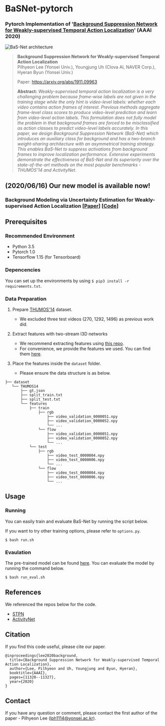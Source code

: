 # BaSNet-pytorch
### Pytorch Implementation of '[Background Suppression Network for Weakly-supervised Temporal Action Localization](https://arxiv.org/abs/1911.09963)' (AAAI 2020)

![BaS-Net architecture](https://user-images.githubusercontent.com/16102333/78222568-69945500-7500-11ea-9468-22b1da6d1d77.png)

> **Background Suppression Network for Weakly-supervised Temporal Action Localization**<br>
> Pilhyeon Lee (Yonsei Univ.), Youngjung Uh (Clova AI, NAVER Corp.), Hyeran Byun (Yonsei Univ.)
>
> Paper: https://arxiv.org/abs/1911.09963
>
> **Abstract:** *Weakly-supervised temporal action localization is a very challenging problem because frame-wise labels are not given in the training stage while the only hint is video-level labels: whether each video contains action frames of interest. Previous methods aggregate frame-level class scores to produce video-level prediction and learn from video-level action labels. This formulation does not fully model the problem in that background frames are forced to be misclassified as action classes to predict video-level labels accurately. In this paper, we design Background Suppression Network (BaS-Net) which introduces an auxiliary class for background and has a two-branch weight-sharing architecture with an asymmetrical training strategy. This enables BaS-Net to suppress activations from background frames to improve localization performance. Extensive experiments demonstrate the effectiveness of BaS-Net and its superiority over the state-of-the-art methods on the most popular benchmarks - THUMOS'14 and ActivityNet.*

## (2020/06/16) Our new model is available now!
### Background Modeling via Uncertainty Estimation for Weakly-supervised Action Localization [[Paper](https://arxiv.org/abs/2006.07006)] [[Code](https://github.com/Pilhyeon/Background-Modeling-via-Uncertainty-Estimation)]

## Prerequisites
### Recommended Environment
* Python 3.5
* Pytorch 1.0
* Tensorflow 1.15 (for Tensorboard)

### Depencencies
You can set up the environments by using `$ pip3 install -r requirements.txt`.

### Data Preparation
1. Prepare [THUMOS'14](https://www.crcv.ucf.edu/THUMOS14/) dataset.
    - We excluded three test videos (270, 1292, 1496) as previous work did.

2. Extract features with two-stream I3D networks
    - We recommend extracting features using [this repo](https://github.com/piergiaj/pytorch-i3d).
    - For convenience, we provide the features we used. You can find them [here](https://drive.google.com/open?id=1NsVN2SPYEcS6sDnN4sfv2cAl0B0I8sp3).
    
3. Place the features inside the `dataset` folder.
    - Please ensure the data structure is as below.
   
~~~~
├── dataset
   └── THUMOS14
       ├── gt.json
       ├── split_train.txt
       ├── split_test.txt
       └── features
           ├── train
               ├── rgb
                   ├── video_validation_0000051.npy
                   ├── video_validation_0000052.npy
                   └── ...
               └── flow
                   ├── video_validation_0000051.npy
                   ├── video_validation_0000052.npy
                   └── ...
           └── test
               ├── rgb
                   ├── video_test_0000004.npy
                   ├── video_test_0000006.npy
                   └── ...
               └── flow
                   ├── video_test_0000004.npy
                   ├── video_test_0000006.npy
                   └── ...
~~~~

## Usage

### Running
You can easily train and evaluate BaS-Net by running the script below.

If you want to try other training options, please refer to `options.py`.

~~~~
$ bash run.sh
~~~~

### Evaulation
The pre-trained model can be found [here](https://drive.google.com/open?id=1W7HEOM5Mm8uUPxUxgsi2u62SPUftndiZ).
You can evaluate the model by running the command below.

~~~~
$ bash run_eval.sh
~~~~

## References
We referenced the repos below for the code.

* [STPN](https://github.com/bellos1203/STPN)
* [ActivityNet](https://github.com/activitynet/ActivityNet)

## Citation
If you find this code useful, please cite our paper.

~~~~
@inproceedings{lee2020background,
  title={Background Suppression Network for Weakly-supervised Temporal Action Localization},
  author={Lee, Pilhyeon and Uh, Youngjung and Byun, Hyeran},
  booktitle={AAAI},
  pages={11320--11327},
  year={2020}
}
~~~~

## Contact
If you have any question or comment, please contact the first author of the paper - Pilhyeon Lee (lph1114@yonsei.ac.kr).
